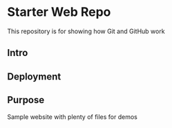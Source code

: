 # Starter Web Repo

This repository is for showing how Git and GitHub work

## Intro
## Deployment
## Purpose

Sample website with plenty of files for demos
